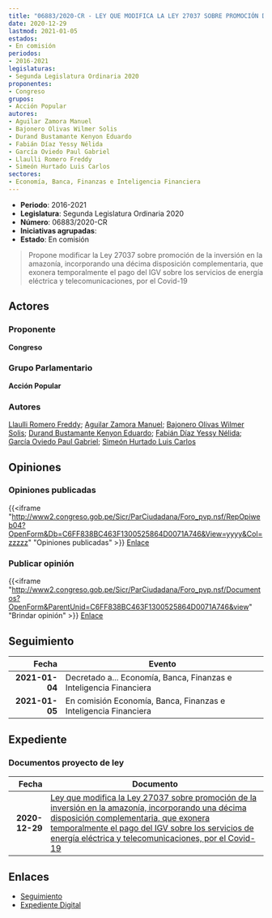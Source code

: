 ```yaml
---
title: "06883/2020-CR - LEY QUE MODIFICA LA LEY 27037 SOBRE PROMOCIÓN DE LA INVERSIÓN EN LA AMAZONÍA, QUE INCORPORANDO UNA DÉCIMA DISPOSICIÓN COMPLEMENTARIA,QUE EXONERA TEMPORALMENTE EL PAGO DEL IGV SOBRE SERVICIOS DE ENERGÍA ELÉCTRICA Y TELECOMUNICACIONES, POR EL COVID 19"
date: 2020-12-29
lastmod: 2021-01-05
estados:
- En comisión
periodos:
- 2016-2021
legislaturas:
- Segunda Legislatura Ordinaria 2020
proponentes:
- Congreso
grupos:
- Acción Popular
autores:
- Aguilar Zamora Manuel
- Bajonero Olivas Wilmer Solis
- Durand Bustamante Kenyon Eduardo
- Fabián Díaz Yessy Nélida
- García Oviedo Paul Gabriel
- Llaulli Romero Freddy
- Simeón Hurtado Luis Carlos
sectores:
- Economía, Banca, Finanzas e Inteligencia Financiera
---
```

- **Periodo**: 2016-2021
- **Legislatura**: Segunda Legislatura Ordinaria 2020
- **Número**: 06883/2020-CR
- **Iniciativas agrupadas**: 
- **Estado**: En comisión

> Propone modificar la Ley 27037 sobre promoción de la inversión en la amazonía, incorporando una décima disposición complementaria, que exonera temporalmente el pago del IGV sobre los servicios de energía eléctrica y telecomunicaciones, por el Covid-19


## Actores

### Proponente

**Congreso**

### Grupo Parlamentario

**Acción Popular**

### Autores

[Llaulli Romero Freddy](mailto:mailto:fllaulli@congreso.gob.pe); [Aguilar Zamora Manuel](mailto:mailto:maguilarz@congreso.gob.pe); [Bajonero Olivas Wilmer Solis](mailto:mailto:wbajonero@congreso.gob.pe); [Durand Bustamante Kenyon Eduardo](mailto:mailto:kdurand@congreso.gob.pe); [Fabián Díaz Yessy Nélida](mailto:mailto:yfabian@congreso.gob.pe); [García Oviedo Paul Gabriel](mailto:mailto:pgarcia@congreso.gob.pe); [Simeón Hurtado Luis Carlos](mailto:mailto:lsimeon@congreso.gob.pe)

## Opiniones

### Opiniones publicadas

{{<iframe "http://www2.congreso.gob.pe/Sicr/ParCiudadana/Foro_pvp.nsf/RepOpiweb04?OpenForm&Db=C6FF838BC463F1300525864D0071A746&View=yyyy&Col=zzzzz" "Opiniones publicadas" >}}
[Enlace](http://www2.congreso.gob.pe/Sicr/ParCiudadana/Foro_pvp.nsf/RepOpiweb04?OpenForm&Db=C6FF838BC463F1300525864D0071A746&View=yyyy&Col=zzzzz)

### Publicar opinión

{{<iframe "http://www2.congreso.gob.pe/Sicr/ParCiudadana/Foro_pvp.nsf/Documentos?OpenForm&ParentUnid=C6FF838BC463F1300525864D0071A746&view" "Brindar opinión" >}}
[Enlace](http://www2.congreso.gob.pe/Sicr/ParCiudadana/Foro_pvp.nsf/Documentos?OpenForm&ParentUnid=C6FF838BC463F1300525864D0071A746&view)


## Seguimiento

| Fecha | Evento |
|------:|--------|
| **2021-01-04** | Decretado a... Economía, Banca, Finanzas e Inteligencia Financiera |
| **2021-01-05** | En comisión Economía, Banca, Finanzas e Inteligencia Financiera |

## Expediente

### Documentos proyecto de ley

| Fecha | Documento |
|------:|-----------|
| **2020-12-29** | [Ley que modifica la Ley 27037 sobre promoción de la inversión en la amazonía, incorporando una décima disposición complementaria, que exonera temporalmente el pago del IGV sobre los servicios de energía eléctrica y telecomunicaciones, por el Covid-19](https://leyes.congreso.gob.pe/Documentos/2016_2021/Proyectos_de_Ley_y_de_Resoluciones_Legislativas/PL06883-20201229..pdf) |

## Enlaces

- [Seguimiento](http://www2.congreso.gob.pe/Sicr/TraDocEstProc/CLProLey2016.nsf/f7fff46988ca05b1052578e100829cc7/efd3ab081bc600380525864e0001bed5?OpenDocument)
- [Expediente Digital](http://www2.congreso.gob.pe/Sicr/TraDocEstProc/Expvirt_2011.nsf/visbusqptramdoc1621/06883?opendocument)

